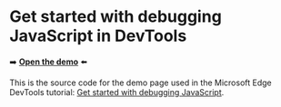 # Get started with debugging JavaScript in DevTools

➡️ **[Open the demo](https://microsoftedge.github.io/Demos/devtools-js-get-started/)** ⬅️

This is the source code for the demo page used in the Microsoft Edge DevTools tutorial: [Get started with debugging JavaScript](https://learn.microsoft.com/microsoft-edge/devtools-guide-chromium/javascript/).
